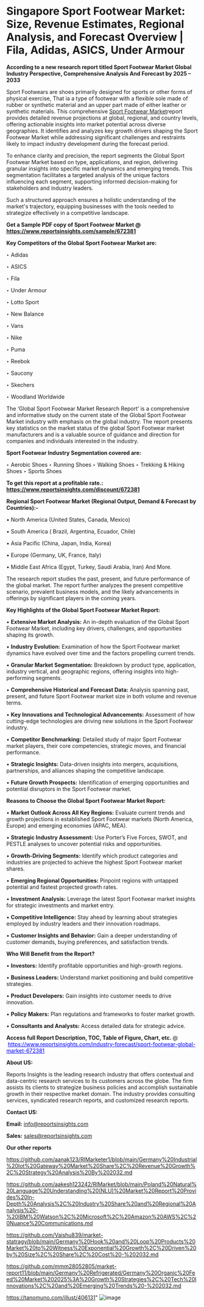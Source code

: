 # Singapore Sport Footwear Market: Size, Revenue Estimates, Regional Analysis, and Forecast Overview | Fila, Adidas, ASICS, Under Armour

<strong>According to a new research report titled Sport Footwear Market Global Industry Perspective, Comprehensive Analysis And Forecast by 2025 – 2033</strong>

Sport Footwears are shoes primarily designed for sports or other forms of physical exercise, That ia a type of footwear with a flexible sole made of rubber or synthetic material and an upper part made of either leather or synthetic materials. This comprehensive <a href=https://www.reportsinsights.com/sample/672381>Sport Footwear Market</a>report provides detailed revenue projections at global, regional, and country levels, offering actionable insights into market potential across diverse geographies. It identifies and analyzes key growth drivers shaping the Sport Footwear Market while addressing significant challenges and restraints likely to impact industry development during the forecast period.

To enhance clarity and precision, the report segments the Global Sport Footwear Market based on type, applications, and region, delivering granular insights into specific market dynamics and emerging trends. This segmentation facilitates a targeted analysis of the unique factors influencing each segment, supporting informed decision-making for stakeholders and industry leaders.

Such a structured approach ensures a holistic understanding of the market's trajectory, equipping businesses with the tools needed to strategize effectively in a competitive landscape.

<strong>Get a Sample PDF copy of Sport Footwear Market </strong><strong>@<a href=https://www.reportsinsights.com/sample/672381 style=color:#0000ff;> https://www.reportsinsights.com/sample/672381</a></strong></font>

<strong>Key Competitors of the Global Sport Footwear Market are:</strong>

‣ Adidas

‣ ASICS

‣ Fila

‣ Under Armour

‣ Lotto Sport

‣ New Balance

‣ Vans

‣ Nike

‣ Puma

‣ Reebok

‣ Saucony

‣ Skechers

‣ Woodland Worldwide

The ‘Global Sport Footwear Market Research Report’ is a comprehensive and informative study on the current state of the Global Sport Footwear Market industry with emphasis on the global industry. The report presents key statistics on the market status of the global Sport Footwear market manufacturers and is a valuable source of guidance and direction for companies and individuals interested in the industry.

<strong>Sport Footwear Industry Segmentation covered are:</strong>

‣ Aerobic Shoes
‣ Running Shoes
‣ Walking Shoes
‣ Trekking & Hiking Shoes
‣ Sports Shoes

<strong>To get this report at a profitable rate.: <a href=https://www.reportsinsights.com/discount/672381 style=color:#0000ff;>https://www.reportsinsights.com/discount/672381</a></strong></font>

<strong>Regional Sport Footwear Market (Regional Output, Demand &amp; Forecast by Countries):-</strong>

• North America (United States, Canada, Mexico)

• South America ( Brazil, Argentina, Ecuador, Chile)

• Asia Pacific (China, Japan, India, Korea)

• Europe (Germany, UK, France, Italy)

• Middle East Africa (Egypt, Turkey, Saudi Arabia, Iran) And More.

The research report studies the past, present, and future performance of the global market. The report further analyzes the present competitive scenario, prevalent business models, and the likely advancements in offerings by significant players in the coming years.

<strong>Key Highlights of the Global Sport Footwear Market Report:</strong>

• <strong>Extensive Market Analysis:</strong> An in-depth evaluation of the Global Sport Footwear Market, including key drivers, challenges, and opportunities shaping its growth.

• <strong>Industry Evolution:</strong> Examination of how the Sport Footwear market dynamics have evolved over time and the factors propelling current trends.

• <strong>Granular Market Segmentation:</strong> Breakdown by product type, application, industry vertical, and geographic regions, offering insights into high-performing segments.

• <strong>Comprehensive Historical and Forecast Data:</strong> Analysis spanning past, present, and future Sport Footwear market size in both volume and revenue terms.

• <strong>Key Innovations and Technological Advancements:</strong> Assessment of how cutting-edge technologies are driving new solutions in the Sport Footwear industry.

• <strong>Competitor Benchmarking:</strong> Detailed study of major Sport Footwear market players, their core competencies, strategic moves, and financial performance.

• <strong>Strategic Insights:</strong> Data-driven insights into mergers, acquisitions, partnerships, and alliances shaping the competitive landscape.

• <strong>Future Growth Prospects:</strong> Identification of emerging opportunities and potential disruptors in the Sport Footwear market.

<strong>Reasons to Choose the Global Sport Footwear Market Report:</strong>

• <strong>Market Outlook Across All Key Regions:</strong> Evaluate current trends and growth projections in established Sport Footwear markets (North America, Europe) and emerging economies (APAC, MEA).

• <strong>Strategic Industry Assessment:</strong> Use Porter’s Five Forces, SWOT, and PESTLE analyses to uncover potential risks and opportunities.

• <strong>Growth-Driving Segments:</strong> Identify which product categories and industries are projected to achieve the highest Sport Footwear market shares.

• <strong>Emerging Regional Opportunities:</strong> Pinpoint regions with untapped potential and fastest projected growth rates.

• <strong>Investment Analysis:</strong> Leverage the latest Sport Footwear market insights for strategic investments and market entry.

• <strong>Competitive Intelligence:</strong> Stay ahead by learning about strategies employed by industry leaders and their innovation roadmaps.

• <strong>Customer Insights and Behavior:</strong> Gain a deeper understanding of customer demands, buying preferences, and satisfaction trends.

<strong>Who Will Benefit from the Report?</strong>

• <strong>Investors:</strong> Identify profitable opportunities and high-growth regions.

• <strong>Business Leaders:</strong> Understand market positioning and build competitive strategies.

• <strong>Product Developers:</strong> Gain insights into customer needs to drive innovation.

• <strong>Policy Makers:</strong> Plan regulations and frameworks to foster market growth.

• <strong>Consultants and Analysts:</strong> Access detailed data for strategic advice.
</ul>
<strong>Access full Report Description, TOC, Table of Figure, Chart, etc. </strong>@  <a href=https://www.reportsinsights.com/industry-forecast/sport-footwear-global-market-672381 style=color:#0000ff;>https://www.reportsinsights.com/industry-forecast/sport-footwear-global-market-672381</a></font>

<strong><strong>About US</strong>:</strong>

Reports Insights is the leading research industry that offers contextual and data-centric research services to its customers across the globe. The firm assists its clients to strategize business policies and accomplish sustainable growth in their respective market domain. The industry provides consulting services, syndicated research reports, and customized research reports.

<strong>Contact US:</strong>

<p class=""""><b>Email:</b> <a href=mailto:info@reportsinsights.com>info@reportsinsights.com</a></p>
<p class=""""><b>Sales:</b> <a href=mailto:sales@reportsinsights.com>sales@reportsinsights.com</a></p>

<strong>Our other reports</strong>

<a href=https://github.com/aanak123/RIMarketer1/blob/main/Germany%20Industrial%20Iot%20Gateway%20Market%20Share%2C%20Revenue%20Growth%2C%20Strategy%20Analysis%20By%202032.md>https://github.com/aanak123/RIMarketer1/blob/main/Germany%20Industrial%20Iot%20Gateway%20Market%20Share%2C%20Revenue%20Growth%2C%20Strategy%20Analysis%20By%202032.md</a>

<a href=https://github.com/aakesh123242/RIMarket/blob/main/Poland%20Natural%20Language%20Understanding%20(NLU)%20Market%20Report%20Provides%20In-Depth%20Analysis%2C%20Industry%20Share%20and%20Regional%20Analysis%20-%20IBM%20Watson%2C%20Microsoft%2C%20Amazon%20AWS%2C%20Nuance%20Communications.md>https://github.com/aakesh123242/RIMarket/blob/main/Poland%20Natural%20Language%20Understanding%20(NLU)%20Market%20Report%20Provides%20In-Depth%20Analysis%2C%20Industry%20Share%20and%20Regional%20Analysis%20-%20IBM%20Watson%2C%20Microsoft%2C%20Amazon%20AWS%2C%20Nuance%20Communications.md</a>

<a href=https://github.com/Vaishu839/market-statragy/blob/main/Germany%20Hook%20and%20Loop%20Products%20Market%20to%20Witness%20Exponential%20Growth%2C%20Driven%20by%20Size%2C%20Share%2C%20Cost%20-%202032.md>https://github.com/Vaishu839/market-statragy/blob/main/Germany%20Hook%20and%20Loop%20Products%20Market%20to%20Witness%20Exponential%20Growth%2C%20Driven%20by%20Size%2C%20Share%2C%20Cost%20-%202032.md</a>

<a href=https://github.com/mmm28052805/market-report11/blob/main/Germany%20Refrigerated/Germany%20Organic%20Feed%20Market%202025%3A%20Growth%20Strategies%2C%20Tech%20Innovations%2C%20and%20Emerging%20Trends%20-%202032.md>https://github.com/mmm28052805/market-report11/blob/main/Germany%20Refrigerated/Germany%20Organic%20Feed%20Market%202025%3A%20Growth%20Strategies%2C%20Tech%20Innovations%2C%20and%20Emerging%20Trends%20-%202032.md</a>

<a href=https://tanomuno.com/illust/406131>https://tanomuno.com/illust/406131</a>"
![image](https://github.com/user-attachments/assets/3e95ca75-99ce-434a-9ed4-41dc7b9ba596)
